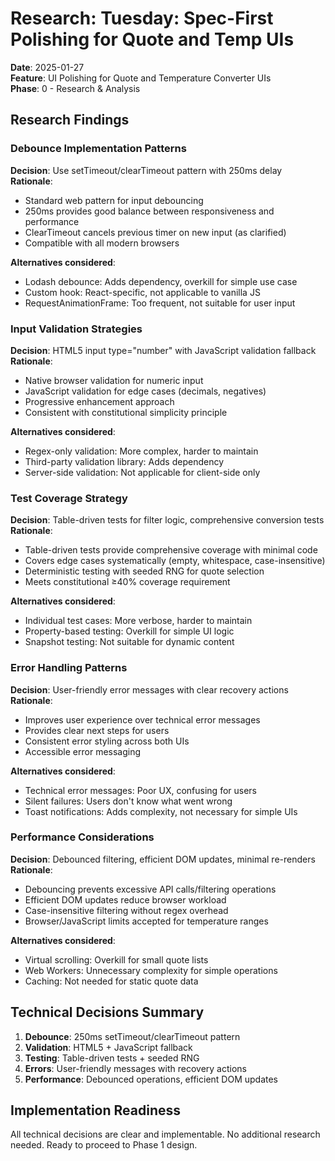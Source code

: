 # Research: Tuesday: Spec-First Polishing for Quote and Temp UIs

**Date**: 2025-01-27  
**Feature**: UI Polishing for Quote and Temperature Converter UIs  
**Phase**: 0 - Research & Analysis

## Research Findings

### Debounce Implementation Patterns
**Decision**: Use setTimeout/clearTimeout pattern with 250ms delay  
**Rationale**: 
- Standard web pattern for input debouncing
- 250ms provides good balance between responsiveness and performance
- ClearTimeout cancels previous timer on new input (as clarified)
- Compatible with all modern browsers

**Alternatives considered**:
- Lodash debounce: Adds dependency, overkill for simple use case
- Custom hook: React-specific, not applicable to vanilla JS
- RequestAnimationFrame: Too frequent, not suitable for user input

### Input Validation Strategies
**Decision**: HTML5 input type="number" with JavaScript validation fallback  
**Rationale**:
- Native browser validation for numeric input
- JavaScript validation for edge cases (decimals, negatives)
- Progressive enhancement approach
- Consistent with constitutional simplicity principle

**Alternatives considered**:
- Regex-only validation: More complex, harder to maintain
- Third-party validation library: Adds dependency
- Server-side validation: Not applicable for client-side only

### Test Coverage Strategy
**Decision**: Table-driven tests for filter logic, comprehensive conversion tests  
**Rationale**:
- Table-driven tests provide comprehensive coverage with minimal code
- Covers edge cases systematically (empty, whitespace, case-insensitive)
- Deterministic testing with seeded RNG for quote selection
- Meets constitutional ≥40% coverage requirement

**Alternatives considered**:
- Individual test cases: More verbose, harder to maintain
- Property-based testing: Overkill for simple UI logic
- Snapshot testing: Not suitable for dynamic content

### Error Handling Patterns
**Decision**: User-friendly error messages with clear recovery actions  
**Rationale**:
- Improves user experience over technical error messages
- Provides clear next steps for users
- Consistent error styling across both UIs
- Accessible error messaging

**Alternatives considered**:
- Technical error messages: Poor UX, confusing for users
- Silent failures: Users don't know what went wrong
- Toast notifications: Adds complexity, not necessary for simple UIs

### Performance Considerations
**Decision**: Debounced filtering, efficient DOM updates, minimal re-renders  
**Rationale**:
- Debouncing prevents excessive API calls/filtering operations
- Efficient DOM updates reduce browser workload
- Case-insensitive filtering without regex overhead
- Browser/JavaScript limits accepted for temperature ranges

**Alternatives considered**:
- Virtual scrolling: Overkill for small quote lists
- Web Workers: Unnecessary complexity for simple operations
- Caching: Not needed for static quote data

## Technical Decisions Summary

1. **Debounce**: 250ms setTimeout/clearTimeout pattern
2. **Validation**: HTML5 + JavaScript fallback
3. **Testing**: Table-driven tests + seeded RNG
4. **Errors**: User-friendly messages with recovery actions
5. **Performance**: Debounced operations, efficient DOM updates

## Implementation Readiness

All technical decisions are clear and implementable. No additional research needed. Ready to proceed to Phase 1 design.

